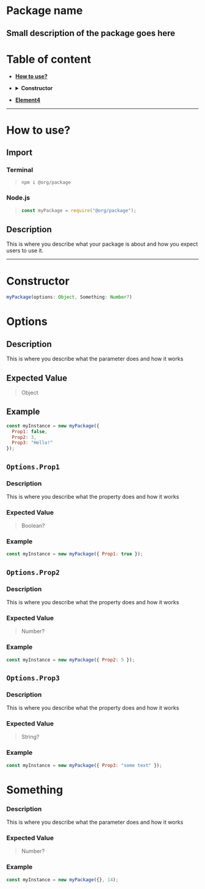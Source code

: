 # Package name

## Small description of the package goes here



# Table of content

* [**How to use?**](#how-to-use)
* <details><summary><b>Constructor</b></summary>
  <p>

    * [**Options**](#options)
      * [**Prop1**](#options-prop1)  
      * [**Prop2**](#options-prop2)  
      * [**Prop3**](#options-prop3)
    * [**Something**](#something)

  </p>
</details>

* [**Element4**](#link)

---



# How to use?

## Import

### Terminal

> `npm i @org/package`

### Node.js

> ```js
> const myPackage = require("@org/package");
> ```

## Description

This is where you describe what your package is about and how you expect users to use it.

---



# Constructor

[//]: # (This is where you put in an example of the implementation of the constructor, types included)

```js
myPackage(options: Object, Something: Number?)
```

[//]: # (This is where you explain with more details each parameter... and their properties in the case of objects)

# Options

## Description

This is where you describe what the parameter does and how it works

## Expected Value

[//]: # (this is where you specify the value type/types expected by the parameter)

> Object

## Example

[//]: # (this is where you give a simple code example of the constructor with the parameter)

```js
const myInstance = new myPackage({
  Prop1: false, 
  Prop2: 3, 
  Prop3: "Hello!" 
});
```



<a id="options-prop1"></a>
## `Options.Prop1`

### Description

This is where you describe what the property does and how it works

### Expected Value

[//]: # (this is where you specify the value type/types expected by the property)

> Boolean?

### Example

[//]: # (this is where you give a simple code example of the constructor with the property)

```js
const myInstance = new myPackage({ Prop1: true });
```



<a id="options-prop2"></a>
## `Options.Prop2`

### Description

This is where you describe what the property does and how it works

### Expected Value

[//]: # (this is where you specify the value type/types expected by the property)

> Number?

### Example

[//]: # (this is where you give a simple code example of the constructor with the property)

```js
const myInstance = new myPackage({ Prop2: 5 });
```



<a id="options-prop3"></a>
## `Options.Prop3`

### Description

This is where you describe what the property does and how it works

### Expected Value

[//]: # (this is where you specify the value type/types expected by the property)

> String?

### Example

[//]: # (this is where you give a simple code example of the constructor with the property)

```js
const myInstance = new myPackage({ Prop3: "some text" });
```



# Something

### Description

This is where you describe what the parameter does and how it works

### Expected Value

[//]: # (this is where you specify the value type/types expected by the parameter)

> Number?

### Example

[//]: # (this is where you give a simple code example of the constructor with the parameter)

```js
const myInstance = new myPackage({}, 14);
```
